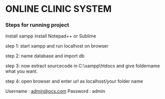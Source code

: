 # ONLINE CLINIC SYSTEM

### Steps for running project

install xampp
install Notepad++ or Sublime

step 1:
start xampp and run localhost on browser

step 2:
name database and import db

step 3:
now extract sourcecode in C:\xampp\htdocs and give foldername what you want.

step 4:
open browser and enter url as localhost/your folder name


Username : admin@ocs.com
Password : admin
